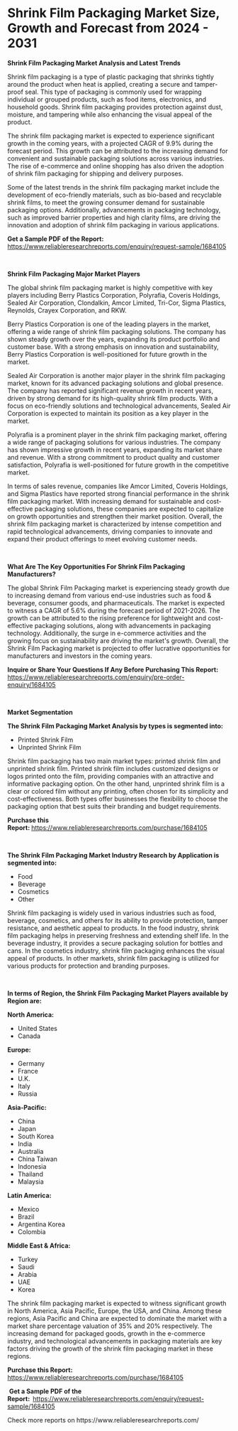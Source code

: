 <p><h1>Shrink Film Packaging Market Size, Growth and Forecast from 2024 - 2031</h1></p><p><strong>Shrink Film Packaging Market Analysis and Latest Trends</strong></p>
<p><p>Shrink film packaging is a type of plastic packaging that shrinks tightly around the product when heat is applied, creating a secure and tamper-proof seal. This type of packaging is commonly used for wrapping individual or grouped products, such as food items, electronics, and household goods. Shrink film packaging provides protection against dust, moisture, and tampering while also enhancing the visual appeal of the product.</p><p>The shrink film packaging market is expected to experience significant growth in the coming years, with a projected CAGR of 9.9% during the forecast period. This growth can be attributed to the increasing demand for convenient and sustainable packaging solutions across various industries. The rise of e-commerce and online shopping has also driven the adoption of shrink film packaging for shipping and delivery purposes.</p><p>Some of the latest trends in the shrink film packaging market include the development of eco-friendly materials, such as bio-based and recyclable shrink films, to meet the growing consumer demand for sustainable packaging options. Additionally, advancements in packaging technology, such as improved barrier properties and high clarity films, are driving the innovation and adoption of shrink film packaging in various applications.</p></p>
<p><strong>Get a Sample PDF of the Report:&nbsp;</strong> <a href="https://www.reliableresearchreports.com/enquiry/request-sample/1684105">https://www.reliableresearchreports.com/enquiry/request-sample/1684105</a></p>
<p>&nbsp;</p>
<p><strong>Shrink Film Packaging Major Market Players</strong></p>
<p><p>The global shrink film packaging market is highly competitive with key players including Berry Plastics Corporation, Polyrafia, Coveris Holdings, Sealed Air Corporation, Clondalkin, Amcor Limited, Tri-Cor, Sigma Plastics, Reynolds, Crayex Corporation, and RKW. </p><p>Berry Plastics Corporation is one of the leading players in the market, offering a wide range of shrink film packaging solutions. The company has shown steady growth over the years, expanding its product portfolio and customer base. With a strong emphasis on innovation and sustainability, Berry Plastics Corporation is well-positioned for future growth in the market.</p><p>Sealed Air Corporation is another major player in the shrink film packaging market, known for its advanced packaging solutions and global presence. The company has reported significant revenue growth in recent years, driven by strong demand for its high-quality shrink film products. With a focus on eco-friendly solutions and technological advancements, Sealed Air Corporation is expected to maintain its position as a key player in the market.</p><p>Polyrafia is a prominent player in the shrink film packaging market, offering a wide range of packaging solutions for various industries. The company has shown impressive growth in recent years, expanding its market share and revenue. With a strong commitment to product quality and customer satisfaction, Polyrafia is well-positioned for future growth in the competitive market.</p><p>In terms of sales revenue, companies like Amcor Limited, Coveris Holdings, and Sigma Plastics have reported strong financial performance in the shrink film packaging market. With increasing demand for sustainable and cost-effective packaging solutions, these companies are expected to capitalize on growth opportunities and strengthen their market position. Overall, the shrink film packaging market is characterized by intense competition and rapid technological advancements, driving companies to innovate and expand their product offerings to meet evolving customer needs.</p></p>
<p>&nbsp;</p>
<p><strong>What Are The Key Opportunities For Shrink Film Packaging Manufacturers?</strong></p>
<p><p>The global Shrink Film Packaging market is experiencing steady growth due to increasing demand from various end-use industries such as food & beverage, consumer goods, and pharmaceuticals. The market is expected to witness a CAGR of 5.6% during the forecast period of 2021-2026. The growth can be attributed to the rising preference for lightweight and cost-effective packaging solutions, along with advancements in packaging technology. Additionally, the surge in e-commerce activities and the growing focus on sustainability are driving the market's growth. Overall, the Shrink Film Packaging market is projected to offer lucrative opportunities for manufacturers and investors in the coming years.</p></p>
<p><strong>Inquire or Share Your Questions If Any Before Purchasing This Report:</strong> <a href="https://www.reliableresearchreports.com/enquiry/pre-order-enquiry/1684105">https://www.reliableresearchreports.com/enquiry/pre-order-enquiry/1684105</a></p>
<p>&nbsp;</p>
<p><strong>Market Segmentation</strong></p>
<p><strong>The Shrink Film Packaging Market Analysis by types is segmented into:</strong></p>
<p><ul><li>Printed Shrink Film</li><li>Unprinted Shrink Film</li></ul></p>
<p><p>Shrink film packaging has two main market types: printed shrink film and unprinted shrink film. Printed shrink film includes customized designs or logos printed onto the film, providing companies with an attractive and informative packaging option. On the other hand, unprinted shrink film is a clear or colored film without any printing, often chosen for its simplicity and cost-effectiveness. Both types offer businesses the flexibility to choose the packaging option that best suits their branding and budget requirements.</p></p>
<p><strong>Purchase this Report:&nbsp;</strong><a href="https://www.reliableresearchreports.com/purchase/1684105">https://www.reliableresearchreports.com/purchase/1684105</a></p>
<p>&nbsp;</p>
<p><strong>The Shrink Film Packaging Market Industry Research by Application is segmented into:</strong></p>
<p><ul><li>Food</li><li>Beverage</li><li>Cosmetics</li><li>Other</li></ul></p>
<p><p>Shrink film packaging is widely used in various industries such as food, beverage, cosmetics, and others for its ability to provide protection, tamper resistance, and aesthetic appeal to products. In the food industry, shrink film packaging helps in preserving freshness and extending shelf life. In the beverage industry, it provides a secure packaging solution for bottles and cans. In the cosmetics industry, shrink film packaging enhances the visual appeal of products. In other markets, shrink film packaging is utilized for various products for protection and branding purposes.</p></p>
<p>&nbsp;</p>
<p><strong>In terms of Region, the Shrink Film Packaging Market Players available by Region are:</strong></p>
<p>
    <p> <strong> North America: </strong>
        <ul>
            <li>United States</li>
            <li>Canada</li>
        </ul>
        </p> 
    <p> <strong> Europe: </strong>
        <ul>
            <li>Germany</li>
            <li>France</li>
            <li>U.K.</li>
            <li>Italy</li>
            <li>Russia</li>
        </ul>
        </p> 
    <p> <strong> Asia-Pacific: </strong>
        <ul>
            <li>China</li>
            <li>Japan</li>
            <li>South Korea</li>
            <li>India</li>
            <li>Australia</li>
            <li>China Taiwan</li>
            <li>Indonesia</li>
            <li>Thailand</li>
            <li>Malaysia</li>
        </ul>
        </p> 
    <p> <strong> Latin America: </strong>
        <ul>
            <li>Mexico</li>
            <li>Brazil</li>
            <li>Argentina Korea</li>
            <li>Colombia</li>
        </ul>
        </p> 
    <p> <strong> Middle East & Africa: </strong>
        <ul>
            <li>Turkey</li>
            <li>Saudi</li>
            <li>Arabia</li>
            <li>UAE</li>
            <li>Korea</li>
        </ul>
    </p>
    </p>
<p><p>The shrink film packaging market is expected to witness significant growth in North America, Asia Pacific, Europe, the USA, and China. Among these regions, Asia Pacific and China are expected to dominate the market with a market share percentage valuation of 35% and 20% respectively. The increasing demand for packaged goods, growth in the e-commerce industry, and technological advancements in packaging materials are key factors driving the growth of the shrink film packaging market in these regions.</p></p>
<p><strong>Purchase this Report: </strong><a href="https://www.reliableresearchreports.com/purchase/1684105">https://www.reliableresearchreports.com/purchase/1684105</a></p>
<p>&nbsp;<strong>Get a Sample PDF of the Report:&nbsp;&nbsp;</strong><a href="https://www.reliableresearchreports.com/enquiry/request-sample/1684105">https://www.reliableresearchreports.com/enquiry/request-sample/1684105</a></p>
<p><strong></strong></p>
<p>Check more reports on https://www.reliableresearchreports.com/</p>